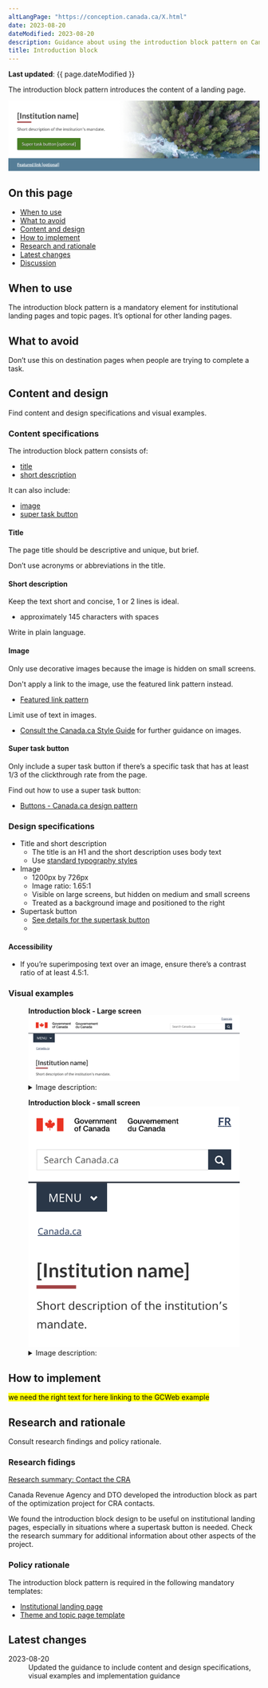 ```yaml
---
altLangPage: "https://conception.canada.ca/X.html"
date: 2023-08-20
dateModified: 2023-08-20
description: Guidance about using the introduction block pattern on Canada.ca.
title: Introduction block
---
```

<p><strong>Last updated</strong>: {{ page.dateModified }}</p>
<p>The introduction block pattern introduces the content of a landing page.</p>
<div class="pattern-demo mrgn-tp-lg mrgn-bttm-xl"><img src="../images/intro-block-full-en.png" class="img-responsive" alt="" /></div>
<section>
    <h2>On this page</h2>
    <ul>
        <li><a href="#use">When to use</a></li>
        <li><a href="#avoid">What to avoid</a></li>
        <li><a href="#design">Content and design</a></li>
        <li><a href="#implement">How to implement</a></li>
        <li><a href="#research">Research and rationale</a></li>
        <li><a href="#latest">Latest changes</a></li>
        <li><a href="#discuss">Discussion</a></li>
    </ul>
</section>
<section>
    <h2 id="use">When to use</h2>
    <p>The introduction block pattern is a mandatory element for institutional landing pages and topic pages. It’s optional for other landing pages.</p>
</section>
<section>
    <h2 id="avoid">What to avoid</h2>
    <p>Don’t use this on destination pages when people are trying to complete a task.</p>
</section>
<section>
    <h2 id="design">Content and design</h2>
    <p>Find content and design specifications and visual examples.</p>
    <h3>Content specifications</h3>
    <p>The introduction block pattern consists of:</p>
    <ul>
        <li><a href="#title">title</a></li>
        <li><a href="#short-desc">short description</a></li>
    </ul>
    <p>It can also include:</p>
    <ul>
        <li><a href="#image">image</a></li>
        <li><a href="#super-task">super task button</a></li>
    </ul>
    <h4 id="title">Title</h4>
    <p>The page title should be descriptive and unique, but brief.</p>
    <p>Don’t use acronyms or abbreviations in the title.</p>
    <h4 id="short-desc">Short description</h4>
    <p>Keep the text short and concise, 1 or 2 lines is ideal.</p>
    <ul>
        <li>approximately 145 characters with spaces</li>
    </ul>
    <p>Write in plain language.</p>
    <h4 id="image">Image</h4>
    <p>Only use decorative images because the image is hidden on small screens.</p>
    <p>Don't apply a link to the image, use the featured link pattern instead.</p>
    <ul>
        <li><a href="./featured-link.html">Featured link pattern</a></li>
    </ul>
    <p>Limit use of text in images.</p>
    <ul>
        <li><a href="http://www.canada.ca/en/treasury-board-secretariat/services/government-communications/canada-content-style-guide.html">Consult the Canada.ca Style Guide</a> for further guidance on images.</li>
    </ul>
    <h4 id="super-task">Super task button</h4>
    <p>Only include a super task button if there’s a specific task that has at least 1/3 of the clickthrough rate from the page.</p>
    <p>Find out how to use a super task button:</p>
    <ul>
        <li><a href="https://design.canada.ca/common-design-patterns/buttons.html">Buttons - Canada.ca design pattern</a></li>
    </ul>
    <h3>Design specifications</h3>
    <ul>
        <li>
            Title and short description
            <ul>
                <li>The title is an H1 and the short description uses body text</li>
                <li>Use <a href="https://design.canada.ca/styles/typography.html">standard typography styles</a></li>
            </ul>
        </li>
        <li>
            Image
            <ul>
                <li>1200px by 726px</li>
                <li>Image ratio: 1.65:1</li>
                <li>Visible on large screens, but hidden on medium and small screens</li>
                <li>Treated as a background image and positioned to the right</li>
            </ul>
        </li>
        <li>
            Supertask button
            <ul>
                <li><a href="https://design.canada.ca/common-design-patterns/buttons.html#action">See details for the supertask button</a></li>
                <li></li>
            </ul>
        </li>
    </ul>
    <h4>Accessibility</h4>
    <ul>
        <li>If you’re superimposing text over an image, ensure there’s a contrast ratio of at least 4.5:1.</li>
    </ul>
    <h3>Visual examples</h3>
    <div class="pattern-demo mrgn-tp-md mrgn-bttm-md">
        <figure class="mrgn-tp-md mrgn-bttm-lg">
            <figcaption><b>Introduction block - Large screen</b></figcaption>
            <img src="../images/intro-block-en.png" class="img-responsive" alt="Introduction block pattern for large screens. Text version below:" />
            <details>
                <summary class="wb-toggle" data-toggle='{"print":"on"}'>Image description:</summary>
                <p>The introduction block appears below the global header and the Canada.ca breadcrumb. It consists of an h1 for Institution name and a short description of the institution’s mandate.</p>
            </details>
        </figure>
    </div>
    <div class="pattern-demo mrgn-tp-md mrgn-bttm-md">
        <figure class="mrgn-tp-md mrgn-bttm-lg">
            <figcaption><b>Introduction block - small screen</b></figcaption>
            <img src="../images/intro-block-sm-en.png" class="img-responsive" alt="Introduction block pattern for small screens. Text version below:" />
            <details>
                <summary class="wb-toggle" data-toggle='{"print":"on"}'>Image description:</summary>
                <p>The introduction block appears below the global header and the Canada.ca breadcrumb. It consists of an h1 for Institution name and a short description of the institution’s mandate.</p>
            </details>
        </figure>
    </div>
</section>
<section>
    <h2 id="implement">How to implement</h2>
    <mark>we need the right text for here linking to the GCWeb example</mark>
</section>
<section>
    <h2 id="research">Research and rationale</h2>
    <p>Consult research findings and policy rationale.</p>
    <h3>Research fidings</h3>
    <p><a href="https://blog.canada.ca/research-summaries/cra-contact-us-research-summary.html">Research summary: Contact the CRA</a></p>
    <p>Canada Revenue Agency and DTO developed the introduction block as part of the optimization project for CRA contacts.</p>
    <p>
        We found the introduction block design to be useful on institutional landing pages, especially in situations where a supertask button is needed. Check the research summary for additional information about other aspects of the
        project.
    </p>
    <h3>Policy rationale</h3>
    <p>The introduction block pattern is required in the following mandatory templates:</p>
    <ul>
        <li><a href="">Institutional landing page</a></li>
        <li><a href="https://design.canada.ca/mandatory-templates/theme-topic.html">Theme and topic page template</a></li>
    </ul>
</section>
<section>
    <h2 id="latest">Latest changes</h2>
    <dl class="dl-horizontal">
        <dt>
            <time datetime="2023-08-20" class="link-muted">2023-08-20</time>
        </dt>
        <dd>Updated the guidance to include content and design specifications, visual examples and implementation guidance</dd>
    </dl>
</section>
